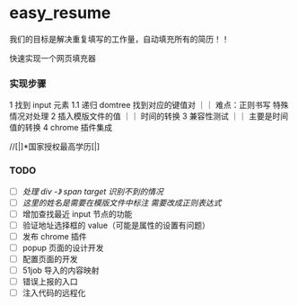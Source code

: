 # easy_resume

我们的目标是解决重复填写的工作量，自动填充所有的简历！！

快速实现一个网页填充器

### 实现步骤

1 找到 input 元素
1.1 递归 domtree 找到对应的键值对 ｜｜ 难点：正则书写 特殊情况对处理
2 插入模版文件的值 ｜｜ 时间的转换
3 兼容性测试 ｜｜ 主要是时间值的转换
4 chrome 插件集成

//[\|]*国家授权最高学历[\|]
### TODO

- [ ] _处理 div -》 span target 识别不到的情况_
- [ ] _这里的姓名是需要在模版文件中标注 需要改成正则表达式_
- [ ] 增加查找最近 input 节点的功能
- [ ] 验证地址选择框的 value（可能是属性的设置有问题）
- [ ] 发布 chrome 插件
- [ ] popup 页面的设计开发
- [ ] 配置页面的开发
- [ ] 51job 导入的内容映射
- [ ] 错误上报的入口
- [ ] 注入代码的远程化
